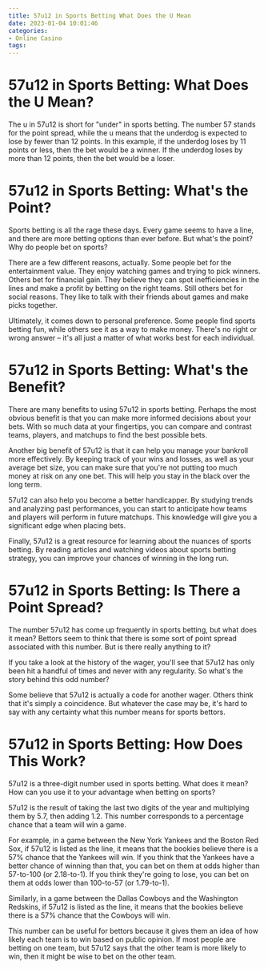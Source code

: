 ```yaml
---
title: 57u12 in Sports Betting What Does the U Mean 
date: 2023-01-04 10:01:46
categories:
- Online Casino
tags:
---
```



# 57u12 in Sports Betting: What Does the U Mean? 

The u in 57u12 is short for "under" in sports betting. The number 57 stands for the point spread, while the u means that the underdog is expected to lose by fewer than 12 points. In this example, if the underdog loses by 11 points or less, then the bet would be a winner. If the underdog loses by more than 12 points, then the bet would be a loser.

# 57u12 in Sports Betting: What's the Point? 

Sports betting is all the rage these days. Every game seems to have a line, and there are more betting options than ever before. But what's the point? Why do people bet on sports?

There are a few different reasons, actually. Some people bet for the entertainment value. They enjoy watching games and trying to pick winners. Others bet for financial gain. They believe they can spot inefficiencies in the lines and make a profit by betting on the right teams. Still others bet for social reasons. They like to talk with their friends about games and make picks together.

Ultimately, it comes down to personal preference. Some people find sports betting fun, while others see it as a way to make money. There's no right or wrong answer – it's all just a matter of what works best for each individual.

# 57u12 in Sports Betting: What's the Benefit? 

There are many benefits to using 57u12 in sports betting. Perhaps the most obvious benefit is that you can make more informed decisions about your bets. With so much data at your fingertips, you can compare and contrast teams, players, and matchups to find the best possible bets.

Another big benefit of 57u12 is that it can help you manage your bankroll more effectively. By keeping track of your wins and losses, as well as your average bet size, you can make sure that you're not putting too much money at risk on any one bet. This will help you stay in the black over the long term.

57u12 can also help you become a better handicapper. By studying trends and analyzing past performances, you can start to anticipate how teams and players will perform in future matchups. This knowledge will give you a significant edge when placing bets.

Finally, 57u12 is a great resource for learning about the nuances of sports betting. By reading articles and watching videos about sports betting strategy, you can improve your chances of winning in the long run.

# 57u12 in Sports Betting: Is There a Point Spread? 

The number 57u12 has come up frequently in sports betting, but what does it mean? Bettors seem to think that there is some sort of point spread associated with this number. But is there really anything to it?

If you take a look at the history of the wager, you'll see that 57u12 has only been hit a handful of times and never with any regularity. So what's the story behind this odd number?

Some believe that 57u12 is actually a code for another wager. Others think that it's simply a coincidence. But whatever the case may be, it's hard to say with any certainty what this number means for sports bettors.

# 57u12 in Sports Betting: How Does This Work?

57u12 is a three-digit number used in sports betting. What does it mean? How can you use it to your advantage when betting on sports?

 57u12 is the result of taking the last two digits of the year and multiplying them by 5.7, then adding 1.2. This number corresponds to a percentage chance that a team will win a game.

For example, in a game between the New York Yankees and the Boston Red Sox, if 57u12 is listed as the line, it means that the bookies believe there is a 57% chance that the Yankees will win. If you think that the Yankees have a better chance of winning than that, you can bet on them at odds higher than 57-to-100 (or 2.18-to-1). If you think they're going to lose, you can bet on them at odds lower than 100-to-57 (or 1.79-to-1).

Similarly, in a game between the Dallas Cowboys and the Washington Redskins, if 57u12 is listed as the line, it means that the bookies believe there is a 57% chance that the Cowboys will win. 

This number can be useful for bettors because it gives them an idea of how likely each team is to win based on public opinion. If most people are betting on one team, but 57u12 says that the other team is more likely to win, then it might be wise to bet on the other team.
